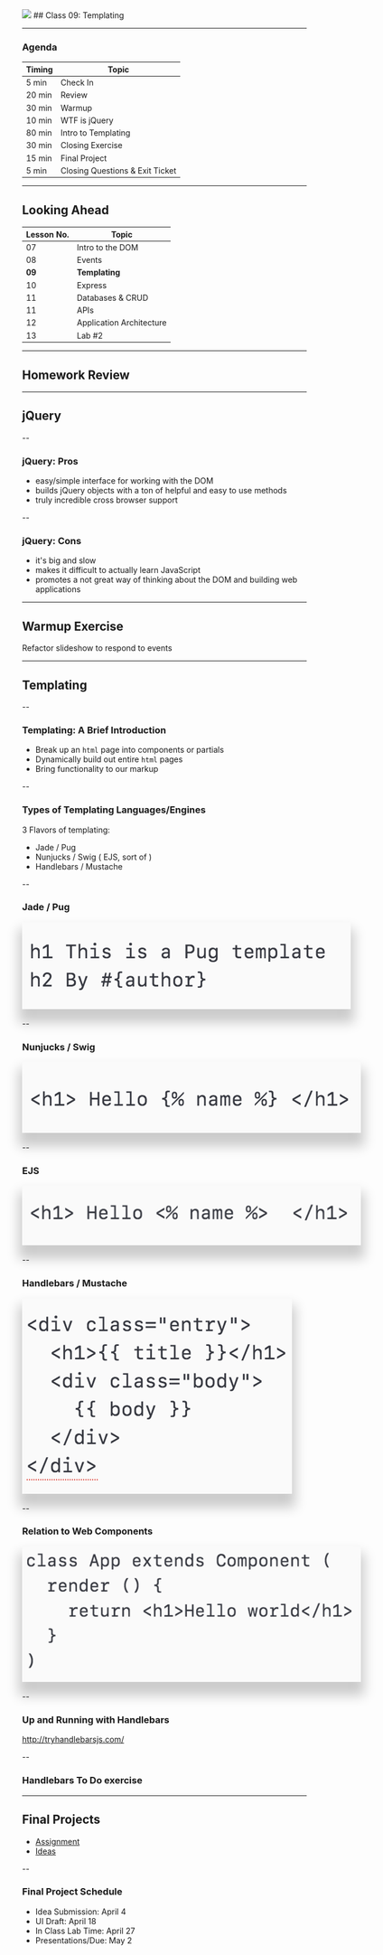 

<img src="https://ga-core.s3.amazonaws.com/production/uploads/program/default_image/5225/JS-logo-official.png" style="max-width: 100px; border: none; box-shadow: none" />
## Class 09: Templating

---
### Agenda
| Timing | Topic                                    |
| ------ | ---------------------------------------- |
| 5  min | Check In                                 |
| 20 min | Review                                   |
| 30 min | Warmup                                   |
| 10 min | WTF is jQuery                            |
| 80 min | Intro to Templating                      |
| 30 min | Closing Exercise                         |
| 15 min | Final Project                            |
| 5  min | Closing Questions & Exit Ticket          |

---
## Looking Ahead

| Lesson No. |        Topic             |
| ---------- | ------------------------ |
|     07     | Intro to the DOM         |
|     08     | Events                   |
|   **09**   | **Templating**           |
|     10     | Express                  |
|     11     | Databases & CRUD         |
|     11     | APIs                     |
|     12     | Application Architecture |
|     13     | Lab #2                   |

---
## Homework Review

---
## jQuery

--
### jQuery: Pros
- easy/simple interface for working with the DOM
- builds jQuery objects with a ton of helpful and easy to use methods
- truly incredible cross browser support

--
### jQuery: Cons
- it's big and slow
- makes it difficult to actually learn JavaScript
- promotes a not great way of thinking about the DOM and building web applications

---
## Warmup Exercise
Refactor slideshow to respond to events

---
## Templating

--
### Templating: A Brief Introduction
- Break up an `html` page into components or partials
- Dynamically build out entire `html` pages
- Bring functionality to our markup

--
### Types of Templating Languages/Engines
3 Flavors of templating:
- Jade / Pug
- Nunjucks / Swig ( EJS, sort of )
- Handlebars / Mustache

--
### Jade / Pug

<img src="../assets/09-templating-jade.png" style="max-width: 600px; border: none;box-shadow: 0px 18px 20px 6px rgba(0,0,0,0.2);" />


--
### Nunjucks / Swig

<img src="../assets/09-templating-nunjucks.png" style="max-width: 600px; border: none;box-shadow: 0px 18px 20px 6px rgba(0,0,0,0.2);" />


--
### EJS

<img src="../assets/09-templating-ejs.png" style="max-width: 600px; border: none;box-shadow: 0px 18px 20px 6px rgba(0,0,0,0.2);" />


--
### Handlebars / Mustache

<img src="../assets/09-templating-handlebars.png" style="max-width: 600px; border: none;box-shadow: 0px 18px 20px 6px rgba(0,0,0,0.2);" />



--
### Relation to Web Components

<img src="../assets/09-templating-react.png" style="max-width: 600px; border: none;box-shadow: 0px 18px 20px 6px rgba(0,0,0,0.2);" />



--
### Up and Running with Handlebars
http://tryhandlebarsjs.com/

--
### Handlebars To Do exercise

---
## Final Projects

- [Assignment](https://github.com/ga-students/js-dc-4/tree/master/final-project)
- [Ideas](https://gallery.generalassemb.ly/WDI)

--

### Final Project Schedule

- Idea Submission: April 4
- UI Draft: April 18
- In Class Lab Time: April 27
- Presentations/Due: May 2
